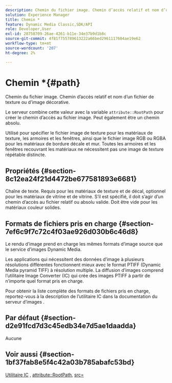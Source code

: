 ```yaml
---
description: Chemin du fichier image. Chemin d’accès relatif et nom d’un fichier de texture ou d’image décorative.
solution: Experience Manager
title: Chemin *
feature: Dynamic Media Classic,SDK/API
role: Developer,User
exl-id: 28758709-26ae-4261-b11e-34e37b9d1b8c
source-git-commit: 4f81f755789613222a66bed2961117604ae19e62
workflow-type: tm+mt
source-wordcount: '207'
ht-degree: 2%

---
```


# Chemin *{#path}

Chemin du fichier image. Chemin d’accès relatif et nom d’un fichier de texture ou d’image décorative.

Le serveur combine cette valeur avec la variable `attribute::RootPath` pour créer le chemin d’accès au fichier image. Peut également être un chemin absolu.

Utilisé pour spécifier le fichier image de texture pour les matériaux de texture, les armoires et les fenêtres, ainsi que le fichier image RGB ou RGBA pour les matériaux de bordure décale et mur. Toutes les armoires et les fenêtres recouvrant les matériaux ne nécessitent pas une image de texture répétable distincte.

## Propriétés {#section-8c12ea24f21d4472be677581893e6681}

Chaîne de texte. Requis pour les matériaux de texture et de décal, optionnel pour les matériaux de vitrine et de vitrine. S’il est spécifié, il doit s’agir d’un chemin d’accès au fichier relatif ou absolu valide. Doit être vide pour les matériaux couleur solides.

## Formats de fichiers pris en charge {#section-7ef6c9f7c72c4f03ae926d030b6c46d8}

Le rendu d’image prend en charge les mêmes formats d’image source que le service d’images Dynamic Media.

Les applications qui nécessitent des données d’image à plusieurs résolutions différentes fonctionnent mieux avec le format PTIFF (Dynamic Media pyramid TIFF) à résolution multiple. La diffusion d’images comprend l’utilitaire Image Converter (IC) qui crée des images PTIFF à partir de n’importe quel format pris en charge.

Pour obtenir la liste complète des formats de fichiers pris en charge, reportez-vous à la description de l’utilitaire IC dans la documentation du serveur d’images .

## Par défaut {#section-d2e91fcd7d3c45edb34e7d5ae1daadda}

Aucune

## Voir aussi {#section-1bf37fab8e5f4c42a03b785abafc53bd}

[Utilitaire IC](/help/aem-is-ir-api/is-api/is-utils/utilities/r-ic.md) , [attribute::RootPath](/help/aem-is-ir-api/ir-api/material-cat/image-rendering-api-ref/c-ir-material-catalog/c-ir-attributes-reference/r-ir-rootpath.md), [src=](/help/aem-is-ir-api/ir-api/http-protocol/image-rendering-api-ref/c-ir-http-protocol-ref/c-ir-http-protocol-command-reference/r-ir-src.md)
